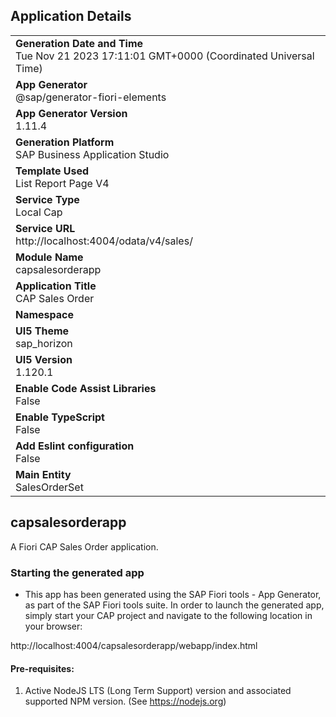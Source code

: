 ## Application Details
|               |
| ------------- |
|**Generation Date and Time**<br>Tue Nov 21 2023 17:11:01 GMT+0000 (Coordinated Universal Time)|
|**App Generator**<br>@sap/generator-fiori-elements|
|**App Generator Version**<br>1.11.4|
|**Generation Platform**<br>SAP Business Application Studio|
|**Template Used**<br>List Report Page V4|
|**Service Type**<br>Local Cap|
|**Service URL**<br>http://localhost:4004/odata/v4/sales/
|**Module Name**<br>capsalesorderapp|
|**Application Title**<br>CAP Sales Order|
|**Namespace**<br>|
|**UI5 Theme**<br>sap_horizon|
|**UI5 Version**<br>1.120.1|
|**Enable Code Assist Libraries**<br>False|
|**Enable TypeScript**<br>False|
|**Add Eslint configuration**<br>False|
|**Main Entity**<br>SalesOrderSet|

## capsalesorderapp

A Fiori CAP Sales Order application.

### Starting the generated app

-   This app has been generated using the SAP Fiori tools - App Generator, as part of the SAP Fiori tools suite.  In order to launch the generated app, simply start your CAP project and navigate to the following location in your browser:

http://localhost:4004/capsalesorderapp/webapp/index.html

#### Pre-requisites:

1. Active NodeJS LTS (Long Term Support) version and associated supported NPM version.  (See https://nodejs.org)



